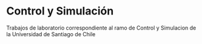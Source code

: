 # Control y Simulación
Trabajos de laboratorio correspondiente al ramo de Control y Simulacion de la Universidad de Santiago de Chile
